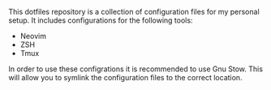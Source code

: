 This dotfiles repository is a collection of configuration files for my personal setup. It includes configurations for the following tools:

- Neovim
- ZSH
- Tmux

In order to use these configrations it is recommended to use Gnu Stow. This will allow you to symlink the configuration files to the correct location.
